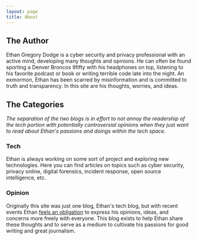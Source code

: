 ```yaml
---
layout: page
title: About
---
```


## The Author

Ethan Gregory Dodge is a cyber security and privacy professional with an active mind, developing many thoughts and opinions. He can often be found sporting a Denver Broncos 9fifty with his headphones on top, listening to his favorite podcast or book or writing terrible code late into the night. An exmormon, Ethan has been scarred by misinformation and is committed to truth and transparency. In this site are his thoughts, worries, and ideas.

## The Categories 
_The separation of the two blogs is in effort to not annoy the readership of the tech portion with potentially controversial opinions when they just want to read about Ethan's passions and doings within the tech space._

### Tech [<i class="fa fa-rss"></i>](/tech/atom.xml)
Ethan is always working on some sort of project and exploring new technologies. Here you can find articles on topics such as cyber security, privacy online, digital forensics, incident response, open source intelligence, etc.

### Opinion [<i class="fa fa-rss"></i>](/opinion/atom.xml) 
Originally this site was just one blog, Ethan's tech blog, but with recent events Ethan [feels an obligation](/opinion/2017/02/06/the-start-of-my-opinions/) to express his opinions, ideas, and concerns more freely with everyone. This blog exists to help Ethan share these thoughts and to serve as a medium to cultivate his passions for good writing and great journalism.
